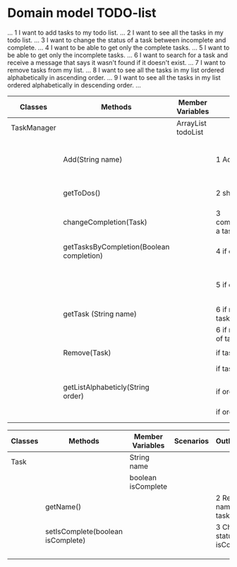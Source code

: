 # Domain model TODO-list

...
1 I want to add tasks to my todo list.
...
2 I want to see all the tasks in my todo list.
...
3 I want to change the status of a task between incomplete and complete.
...
4 I want to be able to get only the complete tasks.
...
5 I want to be able to get only the incomplete tasks.
...
6 I want to search for a task and receive a message that says it wasn't found if it doesn't exist.
...
7 I want to remove tasks from my list.
...
8 I want to see all the tasks in my list ordered alphabetically in ascending order.
...
9 I want to see all the tasks in my list ordered alphabetically in descending order.
...

| Classes     | Methods                                  | Member Variables         | Scenarios                         | OutPut/Result                                       |
|-------------|------------------------------------------|--------------------------|-----------------------------------|-----------------------------------------------------|
| TaskManager |                                          | ArrayList<Task> todoList |                                   |                                                     |
|             |                                          |                          |                                   |                                                     |
|             | Add(String name)                         |                          | 1 Adds a task to the list         | creates a new instance of task and adds to todoList |
|             | getToDos()                               |                          | 2 show all tasks                  | Returns the name of all tasks in list               |
|             | changeCompletion(Task)                   |                          | 3 completes/incompletes a task    | Changes isComplete to true/false                    |
|             | getTasksByCompletion(Boolean completion) |                          | 4 if completion is true           | Return names of completed tasks                     |
|             |                                          |                          | 5 if completion is false          | Return names of uncompleted tasks                   |
|             | getTask (String name)                    |                          | 6 if name is in list of tasks     | Return name of task                                 |
|             |                                          |                          | 6 if name is not in list of tasks | Return "Task doesnt exist"                          |
|             |                                          |                          |                                   |                                                     |
|             | Remove(Task)                             |                          | if task in list                   | Remove task                                         |
|             |                                          |                          | if task not in list               | Return "task doesnt exist"                          |
|             |                                          |                          |                                   |                                                     |
|             | getListAlphabeticly(String order)        |                          | if order is ascending             | return tasks ascending                              |
|             |                                          |                          | if order is descending            | return tasks descending                             |


| Classes | Methods                           | Member Variables   | Scenarios | OutPut/Result                  |
|---------|-----------------------------------|--------------------|-----------|--------------------------------|
| Task    |                                   | String name        |           |                                |
|         |                                   | boolean isComplete |           |                                |
|         | getName()                         |                    |           | 2 Returns the name of the task |
|         | setIsComplete(boolean isComplete) |                    |           | 3 Changes status of isComplete |
|         |                                   |                    |           |                                |
|         |                                   |                    |           |                                |
|         |                                   |                    |           |                                |
